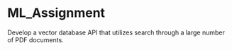# ML_Assignment
Develop a vector database API that utilizes search through a large number of PDF documents. 
